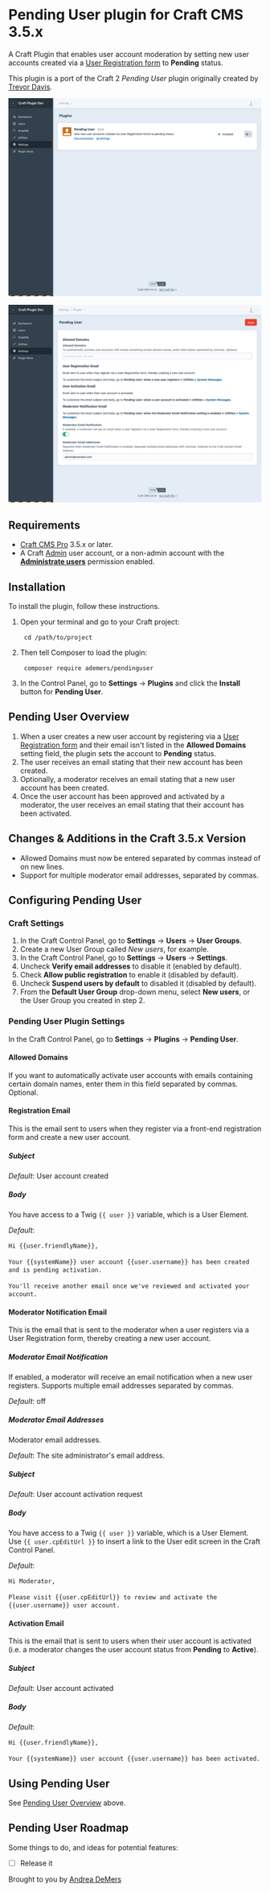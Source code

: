 # Pending User plugin for Craft CMS 3.5.x

A Craft Plugin that enables user account moderation by setting new user accounts created via a [User Registration form](https://craftcms.com/docs/3.x/dev/examples/user-registration-form.html) to **Pending** status.

This plugin is a port of the Craft 2 *Pending User* plugin originally created by [Trevor Davis](https://github.com/davist11).

![Screenshot of plugin settings](resources/img/craft-pending-user-plugins.png)

![Screenshot of plugin settings](resources/img/craft-pending-user-settings.png)

## Requirements

- [Craft CMS Pro](https://craftcms.com/pricing) 3.5.x or later.
- A Craft [Admin](https://craftcms.com/docs/3.x/user-management.html#admin-accounts) user account, or a non-admin account with the [**Administrate users**](https://craftcms.com/docs/3.x/user-management.html#permissions) permission enabled.

## Installation

To install the plugin, follow these instructions.

1. Open your terminal and go to your Craft project:

        cd /path/to/project

2. Then tell Composer to load the plugin:

        composer require ademers/pendinguser

3. In the Control Panel, go to **Settings** → **Plugins** and click the **Install** button for **Pending User**.

## Pending User Overview

1. When a user creates a new user account by registering via a [User Registration form](https://craftcms.com/docs/3.x/dev/examples/user-registration-form.html) and their email isn't listed in the **Allowed Domains** setting field, the plugin sets the account to **Pending** status.
2. The user receives an email stating that their new account has been created.
3. Optionally, a moderator receives an email stating that a new user account has been created.
4. Once the user account has been approved and activated by a moderator, the user receives an email stating that their account has been activated.

## Changes & Additions in the Craft 3.5.x Version

- Allowed Domains must now be entered separated by commas instead of on new lines.
- Support for multiple moderator email addresses, separated by commas.

## Configuring Pending User

### Craft Settings

1. In the Craft Control Panel, go to **Settings** -> **Users** -> **User Groups**.
2. Create a new User Group called *New users*, for example.
3. In the Craft Control Panel, go to **Settings** -> **Users** -> **Settings**.
4. Uncheck **Verify email addresses** to disable it (enabled by default).
5. Check **Allow public registration** to enable it (disabled by default).
6. Uncheck **Suspend users by default** to disabled it (disabled by default).
7. From the **Default User Group** drop-down menu, select **New users**, or the User Group you created in step 2.

### Pending User Plugin Settings

In the Craft Control Panel, go to **Settings** -> **Plugins** -> **Pending User**.

#### Allowed Domains
If you want to automatically activate user accounts with emails containing certain domain names, enter them in this field separated by commas. Optional.

#### Registration Email

This is the email sent to users when they register via a front-end registration form and create a new user account.

##### Subject

*Default*: User account created

##### Body

You have access to a Twig `{{ user }}` variable, which is a User Element.

*Default*:

```twig
Hi {{user.friendlyName}},

Your {{systemName}} user account {{user.username}} has been created and is pending activation.

You'll receive another email once we've reviewed and activated your account.
```

#### Moderator Notification Email

This is the email that is sent to the moderator when a user registers via a User Registration form, thereby creating a new user account.

##### Moderator Email Notification

If enabled, a moderator will receive an email notification when a new user registers. Supports multiple email addresses separated by commas.

*Default*: off

##### Moderator Email Addresses

Moderator email addresses.

*Default*: The site administrator's email address.

##### Subject

*Default*: User account activation request

##### Body

You have access to a Twig `{{ user }}` variable, which is a User Element. Use `{{ user.cpEditUrl }}` to insert a link to the User edit screen in the Craft Control Panel.

*Default*:
```twig
Hi Moderator,

Please visit {{user.cpEditUrl}} to review and activate the {{user.username}} user account.
```

#### Activation Email

This is the email that is sent to users when their user account is activated (i.e. a moderator changes the user account status from **Pending** to **Active**).

##### Subject

*Default*: User account activated

##### Body

*Default*:

```twig
Hi {{user.friendlyName}},

Your {{systemName}} user account {{user.username}} has been activated.
```

## Using Pending User

See [Pending User Overview](#pendinguser-overview) above.

## Pending User Roadmap

Some things to do, and ideas for potential features:

- [ ] Release it

Brought to you by [Andrea DeMers](https://andreademers.com)
